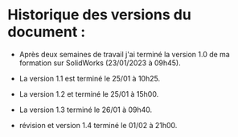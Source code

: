 

# Historique des versions du document : 

- Après deux semaines de travail j'ai terminé la version 1.0 de ma formation sur SolidWorks (23/01/2023 à 09h45).

- La version 1.1 est terminé le 25/01 à 10h25.

- La version 1.2 et terminé le 25/01 à 15h00.

- La version 1.3 terminé le 26/01 à 09h40.

- révision et version 1.4 terminé le 01/02 à 21h00.  








